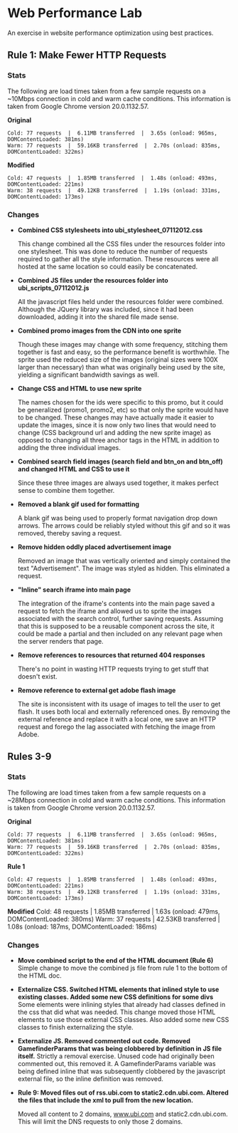 # Web Performance Lab
An exercise in website performance optimization using best practices.

## Rule 1: Make Fewer HTTP Requests

### Stats
The following are load times taken from a few sample requests on a ~10Mbps connection in cold and warm cache conditions.  This information is taken from Google Chrome version 20.0.1132.57.

**Original**

	Cold: 77 requests  |  6.11MB transferred  |  3.65s (onload: 965ms, DOMContentLoaded: 381ms)
	Warm: 77 requests  |  59.16KB transferred  |  2.70s (onload: 835ms, DOMContentLoaded: 322ms)

**Modified**

	Cold: 47 requests  |  1.85MB transferred  |  1.48s (onload: 493ms, DOMContentLoaded: 221ms)
	Warm: 38 requests  |  49.12KB transferred  |  1.19s (onload: 331ms, DOMContentLoaded: 173ms)

### Changes
* **Combined CSS stylesheets into ubi_stylesheet_07112012.css**

	This change combined all the CSS files under the resources folder into one stylesheet. This was done to reduce the number of requests required to gather all the style information. These resources were all hosted at the same location so could easily be concatenated.

* **Combined JS files under the resources folder into ubi_scripts_07112012.js**

	All the javascript files held under the resources folder were combined. Although the JQuery library was included, since it had been downloaded, adding it into the shared file made sense.

* **Combined promo images from the CDN into one sprite**
	
	Though these images may change with some frequency, stitching them together is fast and easy, so the performance benefit is worthwhile. The sprite used the reduced size of the images (original sizes were 100X larger than necessary) than what was originally being used by the site, yielding a significant bandwidth savings as well.

* **Change CSS and HTML to use new sprite**
  
	The names chosen for the ids were specific to this promo, but it could be generalized (promo1, promo2, etc) so that only the sprite
	would have to be changed. These changes may have actually made it easier to update the images, since it is now only two lines that would need to change (CSS background url and adding the new sprite image) as opposed to changing all three anchor tags in the HTML in addition to adding the three individual images.

* **Combined search field images (search field and btn_on and btn_off) and changed HTML and CSS to use it**

  	Since these three images are always used together, it makes
	perfect sense to combine them together.

* **Removed a blank gif used for formatting**
	
	A blank gif was being used to properly format navigation drop down arrows.  The arrows could be reliably styled without this gif and so it was removed, thereby saving a request.
	
* **Remove hidden oddly placed advertisement image**

	Removed an image that was vertically oriented and simply contained the text "Advertisement". The image was styled as hidden.  This eliminated a request.

* **"Inline" search iframe into main page**

	The integration of the iframe's contents into the main page saved a request to fetch the iframe and allowed us to sprite the images associated with the search control, further saving requests.  Assuming that this is supposed to be a reusable component across the site, it could be made a partial and then included on any relevant page when the server renders that page.

* **Remove references to resources that returned 404 responses**

	There's no point in wasting HTTP requests trying to get stuff that doesn't exist.

* **Remove reference to external get adobe flash image**

	The site is inconsistent with its usage of images to tell the user to get flash.  It uses both local and externally referenced ones.  By removing the external reference and replace it with a local one, we save an HTTP request and forego the lag associated with fetching the image from Adobe.
	
## Rules 3-9

### Stats
The following are load times taken from a few sample requests on a ~28Mbps connection in cold and warm cache conditions.  This information is taken from Google Chrome version 20.0.1132.57.

**Original**

	Cold: 77 requests  |  6.11MB transferred  |  3.65s (onload: 965ms, DOMContentLoaded: 381ms)
	Warm: 77 requests  |  59.16KB transferred  |  2.70s (onload: 835ms, DOMContentLoaded: 322ms)

**Rule 1**

	Cold: 47 requests  |  1.85MB transferred  |  1.48s (onload: 493ms, DOMContentLoaded: 221ms)
	Warm: 38 requests  |  49.12KB transferred  |  1.19s (onload: 331ms, DOMContentLoaded: 173ms)

**Modified**
	Cold: 48 requests  |  1.85MB transferred  |  1.63s (onload: 479ms, DOMContentLoaded: 380ms)
	Warm: 37 requests  |  42.53KB transferred  |  1.08s (onload: 187ms, DOMContentLoaded: 186ms)

### Changes

* **Move combined script to the end of the HTML document (Rule 6)**
	Simple change to move the combined js file from rule 1 to the bottom of the HTML doc.

* **Externalize CSS. Switched HTML elements that inlined style to use existing classes. Added some new CSS definitions for some divs**
	Some elements were inlining styles that already had classes defined in the css that did what was needed. This change moved those HTML elements to use those external CSS classes. Also added some new CSS classes to finish externalizing the style.

* **Externalize JS. Removed commented out code. Removed GamefinderParams that was being clobbered by definition in JS file itself.**
	Strictly a removal exercise. Unused code had originally been commented out, this removed it. A GamefinderParams variable was being defined inline that was subsequently clobbered by the javascript external file, so the inline definition was removed.

* **Rule 9: Moved files out of rss.ubi.com to static2.cdn.ubi.com. Altered the files that include the xml to pull from the new location.**

	Moved all content to 2 domains, www.ubi.com and static2.cdn.ubi.com. This will limit the DNS requests to only those 2 domains.
